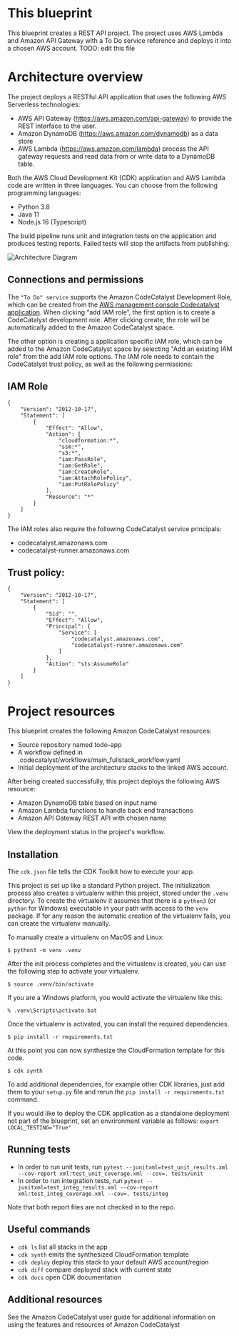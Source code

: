 # This blueprint
This blueprint creates a REST API project. The project uses AWS Lambda and Amazon API Gateway with a To Do service reference and deploys it into a chosen AWS account. 
TODO: edit this file

# Architecture overview

The project deploys a RESTful API application that uses the following AWS Serverless technologies:

* AWS API Gateway (https://aws.amazon.com/api-gateway) to provide the REST interface to the user.
* Amazon DynamoDB (https://aws.amazon.com/dynamodb) as a data store
* AWS Lambda (https://aws.amazon.com/lambda) process the API gateway requests and read data from or write data to a DynamoDB table. 

Both the AWS Cloud Development Kit (CDK) application and AWS Lambda code are written in three languages. You can choose from the following programming languages:

* Python 3.8
* Java 11
* Node.js 16 (Typescript)

The build pipeline runs unit and integration tests on the application and produces testing reports. Failed tests will stop the artifacts from publishing.

![Architecture Diagram](https://deyn4asqcu6xj.cloudfront.net/serverless-todo-backend-arch.png) 

## Connections and permissions

The `"To Do" service` supports the Amazon CodeCatalyst Development Role, which can be created from the [AWS management console Codecatalyst application](https://us-west-2.console.aws.amazon.com/codecatalyst/home?region=us-west-2#/). When clicking “add IAM role”, the first option is to create a CodeCatalyst development role. After clicking create, the role will be automatically added to the Amazon CodeCatalyst space. 

The other option is creating a application specific IAM role, which can be added to the Amazon CodeCatalyst space by selecting "Add an existing IAM role" from the add IAM role options. The IAM role needs to contain the CodeCatalyst trust policy, as well as the following permissions:

## IAM Role

```
{
    "Version": "2012-10-17",
    "Statement": [
        {
            "Effect": "Allow",
            "Action": [
                "cloudformation:*",
                "ssm:*",
                "s3:*",
                "iam:PassRole",
                "iam:GetRole",
                "iam:CreateRole",
                "iam:AttachRolePolicy",
                "iam:PutRolePolicy"
            ],
            "Resource": "*"
        }
    ]
}
```

The IAM roles also require the following CodeCatalyst service principals:
*  codecatalyst.amazonaws.com
*  codecatalyst-runner.amazonaws.com

## Trust policy:

```
{
    "Version": "2012-10-17",
    "Statement": [
        {
            "Sid": "",
            "Effect": "Allow",
            "Principal": {
                "Service": [
                    "codecatalyst.amazonaws.com",
                    "codecatalyst-runner.amazonaws.com"
                ]
            },
            "Action": "sts:AssumeRole"
        }
    ]
}
```

# Project resources

This blueprint creates the following Amazon CodeCatalyst resources:

* Source repository named todo-app
* A workflow defined in .codecatalyst/workflows/main_fullstack_workflow.yaml
* Initial deployment of the architecture stacks to the linked AWS account.

After being created successfully, this project deploys the following AWS resource: 

* Amazon DynamoDB table based on input name
* Amazon Lambda functions to handle back end transactions
* Amazon API Gateway REST API with chosen name

View the deployment status in the project's workflow.

## Installation 

The `cdk.json` file tells the CDK Toolkit how to execute your app.

This project is set up like a standard Python project.  The initialization
process also creates a virtualenv within this project, stored under the `.venv`
directory.  To create the virtualenv it assumes that there is a `python3`
(or `python` for Windows) executable in your path with access to the `venv`
package. If for any reason the automatic creation of the virtualenv fails,
you can create the virtualenv manually.

To manually create a virtualenv on MacOS and Linux:

```
$ python3 -m venv .venv
```

After the init process completes and the virtualenv is created, you can use the following
step to activate your virtualenv.

```
$ source .venv/bin/activate
```

If you are a Windows platform, you would activate the virtualenv like this:

```
% .venv\Scripts\activate.bat
```

Once the virtualenv is activated, you can install the required dependencies.

```
$ pip install -r requirements.txt
```

At this point you can now synthesize the CloudFormation template for this code.

```
$ cdk synth
```

To add additional dependencies, for example other CDK libraries, just add
them to your `setup.py` file and rerun the `pip install -r requirements.txt`
command.

If you would like to deploy the CDK application as a standalone deployment not part of the blueprint, set an envrironment variable as follows:
`export LOCAL_TESTING="True"`

## Running tests

* In order to run unit tests, run `pytest --junitxml=test_unit_results.xml --cov-report xml:test_unit_coverage.xml --cov=. tests/unit`
* In order to run integration tests, run `pytest --junitxml=test_integ_results.xml --cov-report xml:test_integ_coverage.xml --cov=. tests/integ`

Note that both report files are not checked in to the repo.

## Useful commands

 * `cdk ls`          list all stacks in the app
 * `cdk synth`       emits the synthesized CloudFormation template
 * `cdk deploy`      deploy this stack to your default AWS account/region
 * `cdk diff`        compare deployed stack with current state
 * `cdk docs`        open CDK documentation

## Additional resources

See the Amazon CodeCatalyst user guide for additional information on using the features and resources of Amazon CodeCatalyst